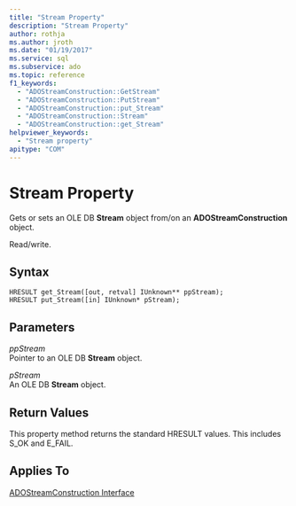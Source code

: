 ```yaml
---
title: "Stream Property"
description: "Stream Property"
author: rothja
ms.author: jroth
ms.date: "01/19/2017"
ms.service: sql
ms.subservice: ado
ms.topic: reference
f1_keywords:
  - "ADOStreamConstruction::GetStream"
  - "ADOStreamConstruction::PutStream"
  - "ADOStreamConstruction::put_Stream"
  - "ADOStreamConstruction::Stream"
  - "ADOStreamConstruction::get_Stream"
helpviewer_keywords:
  - "Stream property"
apitype: "COM"
---
```

# Stream Property
Gets or sets an OLE DB **Stream** object from/on an **ADOStreamConstruction** object.  
  
 Read/write.  
  
## Syntax  
  
```  
HRESULT get_Stream([out, retval] IUnknown** ppStream);  
HRESULT put_Stream([in] IUnknown* pStream);  
```  
  
## Parameters  
 *ppStream*  
 Pointer to an OLE DB **Stream** object.  
  
 *pStream*  
 An OLE DB **Stream** object.  
  
## Return Values  
 This property method returns the standard HRESULT values. This includes S_OK and E_FAIL.  
  
## Applies To  
 [ADOStreamConstruction Interface](./adostreamconstruction-interface.md)